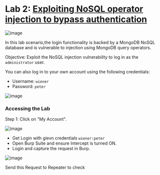 # Lab 2: [Exploiting NoSQL operator injection to bypass authentication](https://portswigger.net/web-security/nosql-injection/lab-nosql-injection-bypass-authentication)

![image](https://github.com/user-attachments/assets/bc791cbd-490d-47e3-abca-5469af225386)

In this lab scenario,the login functionality is backed by a MongoDB NoSQL database and is vulnerable to injection using MongoDB query operators.

Objective: Exploit the NoSQL injection vulnerability to log in as the `administrator` user.

You can also log in to your own account using the following credentials:
* Username: `wiener`
* Password: `peter`

![image](https://github.com/user-attachments/assets/2c93e330-d90f-44c9-b9b1-42e9d8d6dbf2)

### Accessing the Lab
Step 1: Click on "My Account".

![image](https://github.com/user-attachments/assets/02dcaf39-0a1b-4c95-8cf9-d431b84b7cc7)

* Get Login with gievn credentials `wiener:peter`
* Open Burp Suite and ensure Intercept is turned ON.
* Login and capture the request in Burp.

![image](https://github.com/user-attachments/assets/b1619aab-8e6e-4774-bb8b-7972b7953fb1)

Send this Request to Repeater to check

